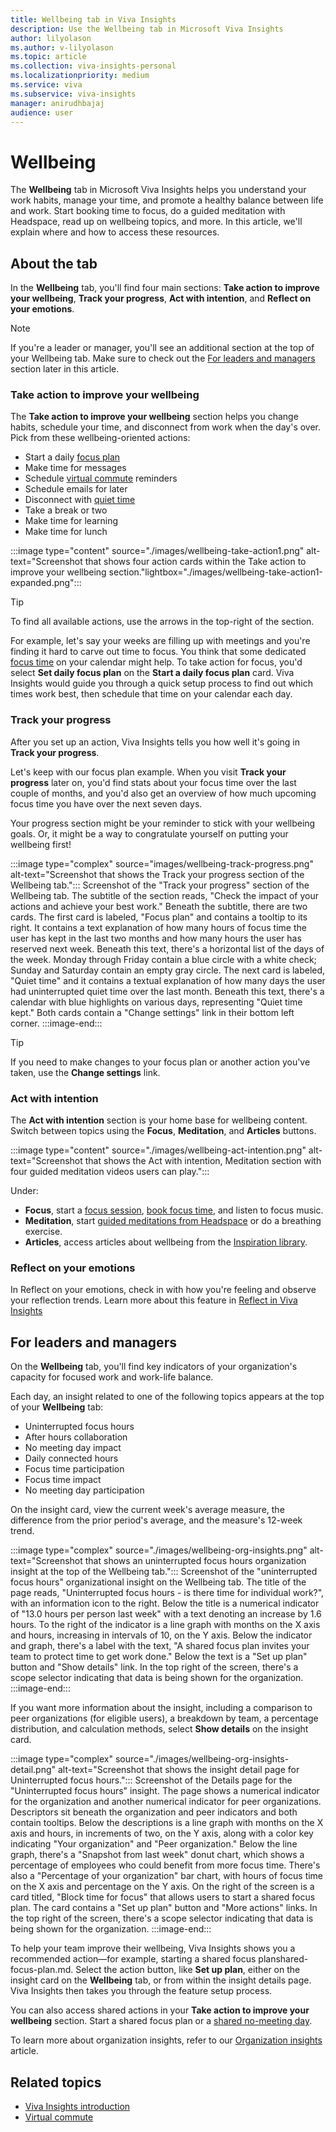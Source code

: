 ```yaml
---
title: Wellbeing tab in Viva Insights
description: Use the Wellbeing tab in Microsoft Viva Insights
author: lilyolason
ms.author: v-lilyolason
ms.topic: article
ms.collection: viva-insights-personal
ms.localizationpriority: medium 
ms.service: viva
ms.subservice: viva-insights
manager: anirudhbajaj
audience: user
---
```

# Wellbeing

The **Wellbeing** tab in Microsoft Viva Insights helps you understand your work habits, manage your time, and promote a healthy balance between life and work. Start booking time to focus, do a guided meditation with Headspace, read up on wellbeing topics, and more. In this article, we'll explain where and how to access these resources.

## About the tab

In the **Wellbeing** tab, you'll find four main sections: **Take action to improve your wellbeing**, **Track your progress**, **Act with intention**, and **Reflect on your emotions**. 

>[!Note]
> If you're a leader or manager, you'll see an additional section at the top of your Wellbeing tab. Make sure to check out the [For leaders and managers](#for-leaders-and-managers) section later in this article.

### Take action to improve your wellbeing

The **Take action to improve your wellbeing** section helps you change habits, schedule your time, and disconnect from work when the day's over. Pick from these wellbeing-oriented actions:

* Start a daily [focus plan](../use/focus-plan.md)
* Make time for messages
* Schedule [virtual commute](virtual-commute.md) reminders
* Schedule emails for later
* Disconnect with [quiet time](quiet-time.md)
* Take a break or two
* Make time for learning
* Make time for lunch

:::image type="content" source="./images/wellbeing-take-action1.png" alt-text="Screenshot that shows four action cards within the Take action to improve your wellbeing section."lightbox="./images/wellbeing-take-action1-expanded.png":::

>[!Tip]
>To find all available actions, use the arrows in the top-right of the section.

For example, let's say your weeks are filling up with meetings and you're finding it hard to carve out time to focus. You think that some dedicated [focus time](focus.md) on your calendar might help. To take action for focus, you'd select **Set daily focus plan** on the **Start a daily focus plan** card. Viva Insights would guide you through a quick setup process to find out which times work best, then schedule that time on your calendar each day.

### Track your progress

After you set up an action, Viva Insights tells you how well it's going in **Track your progress**. 

Let's keep with our focus plan example. When you visit **Track your progress** later on, you'd find stats about your focus time over the last couple of months, and you'd also get an overview of how much upcoming focus time you have over the next seven days.

Your progress section might be your reminder to stick with your wellbeing goals. Or, it might be a way to congratulate yourself on putting your wellbeing first!

:::image type="complex" source="images/wellbeing-track-progress.png" alt-text="Screenshot that shows the Track your progress section of the Wellbeing tab.":::
   Screenshot of the "Track your progress" section of the Wellbeing tab. The subtitle of the section reads, "Check the impact of your actions and achieve your best work." Beneath the subtitle, there are two cards. The first card is labeled, "Focus plan" and contains a tooltip to its right. It contains a text explanation of how many hours of focus time the user has kept in the last two months and how many hours the user has reserved next week. Beneath this text, there's a horizontal list of the days of the week. Monday through Friday contain a blue circle with a white check; Sunday and Saturday contain an empty gray circle. The next card is labeled, "Quiet time" and it contains a textual explanation of how many days the user had uninterrupted quiet time over the last month. Beneath this text, there's a calendar with blue highlights on various days, representing "Quiet time kept." Both cards contain a "Change settings" link in their bottom left corner.
:::image-end:::

>[!Tip]
>If you need to make changes to your focus plan or another action you've taken, use the **Change settings** link.

### Act with intention

The **Act with intention** section is your home base for wellbeing content. Switch between topics using the **Focus**, **Meditation**, and **Articles** buttons. 

:::image type="content" source="./images/wellbeing-act-intention.png" alt-text="Screenshot that shows the Act with intention, Meditation section with four guided meditation videos users can play.":::

Under:

* **Focus**, start a [focus session](focus.md#start-a-focus-session), [book focus time](focus.md#book-single-non-recurring-focus-sessions), and listen to focus music.
* **Meditation**, start [guided meditations from Headspace](headspace.md) or do a breathing exercise.
* **Articles**, access articles about wellbeing from the [Inspiration library](inspiration.md).

### Reflect on your emotions

In Reflect on your emotions, check in with how you're feeling and observe your reflection trends. Learn more about this feature in [Reflect in Viva Insights](reflect.md)

## For leaders and managers

On the **Wellbeing** tab, you'll find key indicators of your organization's capacity for focused work and work-life balance.

Each day, an insight related to one of the following topics appears at the top of your **Wellbeing** tab:

* Uninterrupted focus hours 
* After hours collaboration 
* No meeting day impact
* Daily connected hours 
* Focus time participation 
* Focus time impact 
* No meeting day participation

On the insight card, view the current week's average measure, the difference from the prior period's average, and the measure's 12-week trend. 

:::image type="complex" source="./images/wellbeing-org-insights.png" alt-text="Screenshot that shows an uninterrupted focus hours organization insight at the top of the Wellbeing tab.":::
   Screenshot of the "uninterrupted focus hours" organizational insight on the Wellbeing tab. The title of the page reads, "Uninterrupted focus hours - is there time for individual work?", with an information icon to the right. Below the title is a numerical indicator of "13.0 hours per person last week" with a text denoting an increase by 1.6 hours. To the right of the indicator is a line graph with months on the X axis and hours, increasing in intervals of 10, on the Y axis. Below the indicator and graph, there's a label with the text, "A shared focus plan invites your team to protect time to get work done." Below the text is a "Set up plan" button and "Show details" link. In the top right of the screen, there's a scope selector indicating that data is being shown for the organization.
:::image-end:::

If you want more information about the insight, including a comparison to peer organizations (for eligible users), a breakdown by team, a percentage distribution, and calculation methods, select **Show details** on the insight card.

:::image type="complex" source="./images/wellbeing-org-insights-detail.png" alt-text="Screenshot that shows the insight detail page for Uninterrupted focus hours.":::
    Screenshot of the Details page for the "Uninterrupted focus hours" insight. The page shows a numerical indicator for the organization and another numerical indicator for peer organizations. Descriptors sit beneath the organization and peer indicators and both contain tooltips. Below the descriptions is a line graph with months on the X axis and hours, in increments of two, on the Y axis, along with a color key indicating "Your organization" and "Peer organization." Below the line graph, there's a "Snapshot from last week" donut chart, which shows a percentage of employees who could benefit from more focus time. There's also a "Percentage of your organization" bar chart, with hours of focus time on the X axis and percentage on the Y axis. On the right of the screen is a card titled, "Block time for focus" that allows users to start a shared focus plan. The card contains a "Set up plan" button and "More actions" links. In the top right of the screen, there's a scope selector indicating that data is being shown for the organization.
:::image-end:::


To help your team improve their wellbeing, Viva Insights shows you a recommended action—for example, starting a shared focus planshared-focus-plan.md. Select the action button, like **Set up plan**, either on the insight card on the **Wellbeing** tab, or from within the insight details page. Viva Insights then takes you through the feature setup process.

You can also access shared actions in your **Take action to improve your wellbeing** section. Start a shared focus plan or a [shared no-meeting day](shared-no-meeting-day.md).

To learn more about organization insights, refer to our [Organization insights](../../org-team-insights/org-insights.md) article.

## Related topics

* [Viva Insights introduction](viva-teams-app.md)
* [Virtual commute](virtual-commute.md)